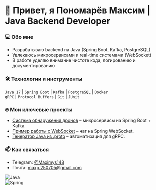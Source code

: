 # 👋 Привет, я Пономарёв Максим | Java Backend Developer  

### 💻 Обо мне  
- Разрабатываю backend на Java (Spring Boot, Kafka, PostgreSQL)  
- Увлекаюсь микросервисами и real-time системами (WebSocket)
-  В работе уделяю внимание чистоте кода, логированию и документированию 

### 🛠️ Технологии и инструменты  
`Java 17` | `Spring Boot` | `Kafka` | `PostgreSQL` | `Docker`  
`gRPC` | `Protocol Buffers` | `Git` | `JUnit`  

### 🔥 Мои ключевые проекты  
- [Система обнаружения дронов](https://github.com/Maximys148/drone-detection) – микросервисы на Spring Boot + Kafka.  
- [Пример работы с WebSocket](https://github.com/Maximys148/spring-websocket-demo) – чат на Spring WebSocket.  
- [Генератор Java из .proto](https://github.com/Maximys148/proto-to-java) – автоматизация для gRPC.  

### 📫 Как связаться  
- Telegram: [@Maximys148](https://t.me/Maximys148)  
- Почта: maxp.250705@gmail.com  

![Java](https://img.shields.io/badge/Java-ED8B00?style=flat&logo=openjdk&logoColor=white)  
![Spring](https://img.shields.io/badge/Spring-6DB33F?style=flat&logo=spring&logoColor=white)  
